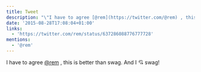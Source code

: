 ```yaml
---
title: Tweet
description: "\"I have to agree [@rem](https://twitter.com/@rem) , this is better than swag. And I \U0001F498 swag! \""
date: '2015-08-28T17:08:04+01:00'
links:
  - 'https://twitter.com/rem/status/637286088776777728'
mentions:
  - '@rem'
---
```

I have to agree [@rem](https://twitter.com/@rem) , this is better than swag. And I 💘 swag! 
